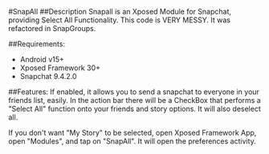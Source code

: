 #SnapAll
##Description
Snapall is an Xposed Module for Snapchat, providing Select All Functionality.
This code is VERY MESSY. It was refactored in SnapGroups.


##Requirements:
- Android v15+
- Xposed Framework 30+
- Snapchat 9.4.2.0

##Features:
   If enabled, it allows you to send a snapchat to everyone in your friends list, easily.
   In the action bar there will be a CheckBox that performs a "Select All" function 
     onto your friends and story options. It will also deselect all.

   If you don't want "My Story" to be selected, open Xposed Framework App, open "Modules", and tap on "SnapAll". It will open the preferences activity.
